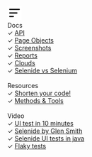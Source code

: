 <div class="left-menu-icon">
  <img src="/images/burger-menu-left.svg" width="32" alt="Menu"/>
</div>
<div class="left-menu">
  <div>Docs</div>
  <div>✓ <a href="/documentation.html">API</a></div>
  <div>✓ <a href="/documentation/page-objects.html">Page Objects</a></div>
  <div>✓ <a href="/documentation/screenshots.html">Screenshots</a></div>
  <div>✓ <a href="/documentation/reports.html">Reports</a></div>
  <div>✓ <a href="/documentation/clouds.html">Clouds</a></div>
  <div>✓ <a href="/documentation/selenide-vs-selenium.html">Selenide vs Selenium</a></div>

  <br/>
  <div>Resources</div>
  <div>✓ <a href="https://prezi.com/d18jggopjyaj/selenide-shorten-your-code/" target="_blank" class="external-link">Shorten your code!</a></div>
  <div>✓ <a href="https://www.methodsandtools.com/tools/selenide.php" target="_blank" class="external-link">Methods & Tools</a></div>

  <br/>
  <div>Video</div>
  <div>✓ <a class="video" href="https://vimeo.com/107647158">UI test in 10 minutes</a></div>
  <div>✓ <a class="video" href="https://www.youtube.com/watch?v=6LW4h5y6Iw4">Selenide by Glen Smith</a></div>
  <div>✓ <a class="video" href="https://www.youtube.com/watch?v=5qiuRoUcICs&t=2882s&ab_channel=trendigtechnologyservicesGmbH">Selenide UI tests in java</a></div>
  <div>✓ <a class="video" href="https://www.youtube.com/watch?v=18J2_4a4Cl4&ab_channel=Jfokus">Flaky tests</a></div>
</div>
